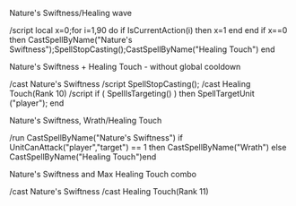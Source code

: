 Nature's Swiftness/Healing wave

/script local x=0;for i=1,90 do if IsCurrentAction(i) then x=1 end end if x==0 then CastSpellByName("Nature's Swiftness");SpellStopCasting();CastSpellByName("Healing Touch") end

 

Nature's Swiftness + Healing Touch - without global cooldown

/cast Nature's Swiftness
/script SpellStopCasting();
/cast Healing Touch(Rank 10)
/script if ( SpellIsTargeting() ) then SpellTargetUnit ("player"); end

 

Nature's Swiftness, Wrath/Healing Touch

/run CastSpellByName("Nature's Swiftness") if UnitCanAttack("player","target") == 1 then CastSpellByName("Wrath") else CastSpellByName("Healing Touch")end



Nature's Swiftness and Max Healing Touch combo

/cast Nature's Swiftness
/cast Healing Touch(Rank 11)